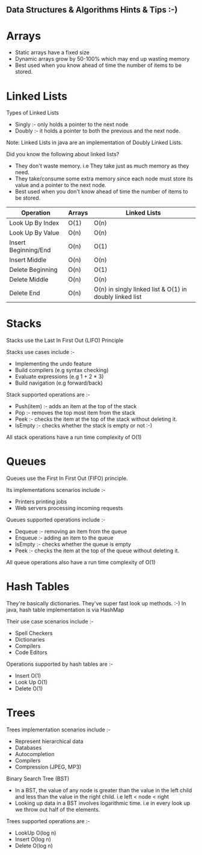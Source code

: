 ## Data Structures & Algorithms Hints & Tips :-)

# Arrays
* Static arrays have a fixed size
* Dynamic arrays grow by 50-100% which may end up wasting memory
* Best used when you know ahead of time the number of items to be stored.

# Linked Lists

Types of Linked Lists
* Singly :- only holds a pointer to the next node
* Doubly :- it holds a pointer to both the previous and the next node. 

Note: Linked Lists in java are an implementation of Doubly Linked Lists.

Did you know the following about linked lists?

* They don't waste memory. i.e They take just as much memory as they need.
* They take/consume some extra memory since each node must store its value and a pointer to the next node. 
* Best used when you don't know ahead of time the number of items to be stored.

| Operation | Arrays | Linked Lists |
| ----- | --- | --- |
| Look Up By Index |  O(1) | O(n) |
| Look Up By Value |  O(n) | O(n) |
| Insert Beginning/End  | O(n) | O(1) |
| Insert Middle |  O(n) | O(n) |
| Delete Beginning|  O(n) |  O(1) |
| Delete Middle |  O(n) |  O(n) |
| Delete End |  O(n) |  O(n) in singly linked list & O(1) in doubly linked list|


# Stacks

Stacks use the Last In First Out (LIFO) Principle

Stacks use cases include :-
* Implementing the undo feature
* Build compilers (e.g syntax checking)
* Evaluate expressions (e.g 1 + 2 * 3)
* Build navigation (e.g forward/back)

Stack supported operations are :-
* Push(item) :- adds an item at the top of the stack
* Pop :- removes the top most item from the stack
* Peek :- checks the item at the top of the stack without deleting it.
* IsEmpty :- checks whether the stack is empty or not :-)

All stack operations have a run time complexity of O(1)

# Queues

Queues use the First In First Out (FIFO) principle.

Its implementations scenarios include :-
* Printers printing jobs
* Web servers processing incoming requests

Queues supported operations include :-
* Dequeue :- removing an item from the queue
* Enqueue :- adding an item to the queue
* IsEmpty :- checks whether the queue is empty
* Peek :- checks the item at the top of the queue without deleting it.

All queue operations also have a run time complexity of O(1)

# Hash Tables

They're basically dictionaries.
They've super fast look up methods. :-)
In java, hash table implementation is via HashMap

Their use case scenarios include :-
* Spell Checkers
* Dictionaries
* Compilers
* Code Editors

Operations supported by hash tables are :-
* Insert O(1)
* Look Up O(1)
* Delete O(1)

# Trees

Trees implementation scenarios include :-
* Represent hierarchical data
* Databases
* Autocompletion
* Compilers
* Compression (JPEG, MP3)

Binary Search Tree (BST)
- In a BST, the value of any node is greater than the value in the left child and less than the value in the right child. i.e
left < node < right
- Looking up data in a BST involves logarithmic time. i.e in every look up we throw out half of the elements.

Trees supported operations are :-

* LookUp O(log n)
* Insert O(log n)
* Delete O(log n)


